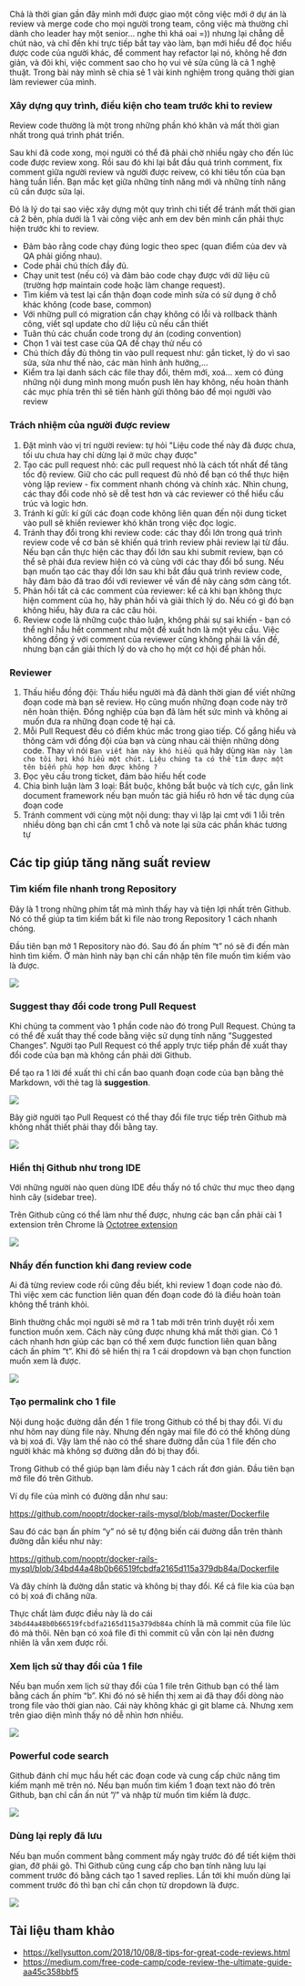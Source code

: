 Chả là thời gian gần đây mình mới được giao một công việc mới ở dự án là review và merge code cho mọi người trong team, công việc mà thường chỉ dành cho leader hay một senior... nghe thì khá oai =)) nhưng lại chẳng dễ chút nào, và chỉ đến khi trực tiếp bắt tay vào làm, bạn mới hiểu để đọc hiểu được code của người khác, để comment hay refactor lại nó, không hề đơn giản, và đôi khi, việc comment sao cho họ vui vẻ sửa cũng là cả 1 nghệ thuật. Trong bài này mình sẽ chia sẻ 1 vài kinh nghiệm trong quãng thời gian làm reviewer của mình.

### Xây dựng quy trình, điều kiện cho team trước khi to review
Review code thường là một trong những phần khó khăn và mất thời gian nhất trong quá trình phát triển.

Sau khi đã code xong, mọi người có thể đã phải chờ nhiều ngày cho đến lúc code được review xong. Rồi sau đó khi lại bắt đầu quá trình comment, fix comment giữa người review và người được reivew, có khi tiêu tốn của bạn hàng tuần liền. Bạn mắc kẹt giữa những tính năng mới và những tính năng cũ cần được sửa lại.

Đó là lý do tại sao việc xây dựng một quy trình chi tiết để tránh mất thời gian cả 2 bên, phía dưới là 1 vài công việc anh em dev bên mình cần phải thực hiện trước khi to review.
* Đảm bảo rằng code chạy đúng logic theo spec (quan điểm của dev và QA phải giống nhau).
* Code phải chú thích đầy đủ.
* Chạy unit test (nếu có) và đảm bảo code chạy được với dữ liệu cũ (trường hợp maintain code hoặc làm change request).
* Tìm kiếm và test lại cẩn thận đoạn code mình sửa có sử dụng ở chỗ khác không (code base, common)
* Với những pull có migration cần chạy không có lỗi và rollback thành công, viết sql update cho dữ liệu cũ nếu cần thiết
* Tuân thủ các chuẩn code trong dự án (coding convention)
* Chọn 1 vài test case của QA để chạy thử nếu có
* Chú thích đầy đủ thông tin vào pull request như: gắn ticket, lý do vì sao sửa, sửa như thế nào, các màn hình ảnh hưởng,...
* Kiểm tra lại danh sách các file thay đổi, thêm mới, xoá... xem có đúng những nội dung mình mong muốn push lên hay không, nếu hoàn thành các mục phía trên thì sẽ tiến hành gửi thông báo để mọi người vào review

### Trách nhiệm của người được review
1. Đặt mình vào vị trí người review: tự hỏi "Liệu code thế này đã được chưa, tối ưu chưa hay chỉ dừng lại ở mức chạy được"
1. Tạo các pull request nhỏ: các pull request nhỏ là cách tốt nhất để tăng tốc độ review. Giữ cho các pull request đủ nhỏ để bạn có thể thực hiện vòng lặp review - fix comment nhanh chóng và chính xác. Nhìn chung, các thay đổi code nhỏ sẽ dễ test hơn và các reviewer có thể hiểu cấu trúc và logic hơn.
2. Tránh kí gửi: kí gửi các đoạn code không liên quan đến nội dung ticket vào pull sẽ khiến reviewer khó khăn trong việc đọc logic.
3. Tránh thay đổi trong khi review code: các thay đổi lớn trong quá trình review code về cơ bản sẽ khiến quá trình review phải review lại từ đầu. Nếu bạn cần thực hiện các thay đổi lớn sau khi submit review, bạn có thể sẽ phải đưa review hiện có và cùng với các thay đổi bổ sung. Nếu bạn muốn tạo các thay đổi lớn sau khi bắt đầu quá trình review code, hãy đảm bảo đã trao đổi với reviewer về vấn đề này càng sớm càng tốt.
4. Phản hồi tất cả các comment của reviewer: kể cả khi bạn không thực hiện comment của họ, hãy phản hồi và giải thích lý do. Nếu có gì đó bạn không hiểu, hãy đưa ra các câu hỏi.
5. Review code là những cuộc thảo luận, không phải sự sai khiến - bạn có thể nghĩ hầu hết comment như một đề xuất hơn là một yêu cầu. Việc không đồng ý với comment của reviewer cũng không phải là vấn đề, nhưng bạn cần giải thích lý do và cho họ một cơ hội để phản hồi.

### Reviewer
1. Thấu hiểu đồng đội: Thấu hiểu người mà đã dành thời gian để viết những đoạn code mà bạn sẽ review. Họ cũng muốn những đoạn code này trở nên hoàn thiện. Đồng nghiệp của bạn đã làm hết sức mình và không ai muốn đưa ra những đoạn code tệ hại cả.
2. Mỗi Pull Request đều có điểm khúc mắc trong giao tiếp. Cố gắng hiểu và thông cảm với đồng đội của bạn và cùng nhau cải thiện những dòng code. Thay vì nói `Bạn viết hàm này khó hiểu quá` hãy dùng `Hàm này làm cho tôi hơi khó hiểu một chút. Liệu chúng ta có thể tìm được một tên biến phù hợp hơn được không ?`
3. Đọc yêu cầu trong ticket, đảm bảo hiểu hết code
4. Chia bình luận làm 3 loại: Bắt buộc, không bắt buộc và tích cực, gắn link document framework nếu bạn muốn tác giả hiểu rõ hơn về tác dụng của đoạn code
5. Tránh comment với cùng một nội dung: thay vì lặp lại cmt với 1 lỗi trên nhiều dòng bạn chỉ cần cmt 1 chỗ và note lại sửa các phần khác tương tự

## Các tip giúp tăng năng suất review
### Tìm kiếm file nhanh trong Repository
Đây là 1 trong những phím tắt mà mình thấy hay và tiện lợi nhất trên Github. Nó có thể giúp ta tìm kiếm bất kì file nào trong Repository 1 cách nhanh chóng.

Đầu tiên bạn mở 1 Repository nào đó. Sau đó ấn phím “t” nó sẽ đi đến màn hình tìm kiếm. Ở màn hình này bạn chỉ cần nhập tên file muốn tìm kiếm vào là được.

![](https://images.viblo.asia/a32df970-033f-4216-82b1-42e457df75e5.gif)

### Suggest thay đổi code trong Pull Request
Khi chúng ta comment vào 1 phần code nào đó trong Pull Request. Chúng ta có thể đề xuất thay thế code bằng việc sử dụng tính năng ”Suggested Changes”. Người tạo Pull Request có thể apply trực tiếp phần đề xuất thay đổi code của bạn mà không cần phải dời Github.

Để tạo ra 1 lời đề xuất thì chỉ cần bao quanh đoạn code của bạn bằng thẻ Markdown, với thẻ tag là **suggestion**.

![](https://images.viblo.asia/1d2075ad-fc75-4c27-a786-41669ae78871.gif)

Bây giờ người tạo Pull Request có thể thay đổi file trực tiếp trên Github mà không nhất thiết phải thay đổi bằng tay.

![](https://images.viblo.asia/ea3b0fb8-58c2-4b5f-a0f0-920ba597f7a3.gif)

### Hiển thị Github như trong IDE
Với những người nào quen dùng IDE đều thấy nó tổ chức thư mục theo dạng hình cây (sidebar tree).

Trên Github cũng có thể làm như thế được, nhưng các bạn cần phải cài 1 extension trên Chrome là [Octotree extension](https://chrome.google.com/webstore/detail/octotree/bkhaagjahfmjljalopjnoealnfndnagc)

![](https://images.viblo.asia/91bd3e23-75c9-4056-bda8-12ee36277275.gif)

### Nhẩy đến function khi đang review code
Ai đã từng review code rồi cũng đều biết, khi review 1 đoạn code nào đó. Thì việc xem các function liên quan đến đoạn code đó là điều hoàn toàn không thể tránh khỏi.

Bình thường chắc mọi người sẽ mở ra 1 tab mới trên trình duyệt rồi xem function muốn xem. Cách này cũng được nhưng khá mất thời gian. Có 1 cách nhanh hơn giúp các bạn có thể xem được function liên quan bằng cách ấn phím “t”. Khi đó sẽ hiển thị ra 1 cái dropdown và bạn chọn function muốn xem là được.

![](https://images.viblo.asia/e18e16a4-b991-41a8-b6b6-28470803100f.gif)

### Tạo permalink cho 1 file
Nội dung hoặc đường dẫn đến 1 file trong Github có thể bị thay đổi. Ví du như hôm nay dùng file này. Nhưng đến ngày mai file đó có thể không dùng và bị xoá đi. Vậy làm thế nào có thể share đường dẫn của 1 file đến cho người khác mà không sợ đường dẫn đó bị thay đổi.

Trong Github có thể giúp bạn làm điều này 1 cách rất đơn giản. Đầu tiên bạn mở file đó trên Github.

Ví dụ file của mình có đường dẫn như sau:

https://github.com/nooptr/docker-rails-mysql/blob/master/Dockerfile

Sau đó các bạn ấn phím “y” nó sẽ tự động biến cái đường dẫn trên thành đường dẫn kiểu như này:

https://github.com/nooptr/docker-rails-mysql/blob/34bd44a48b0b66519fcbdfa2165d115a379db84a/Dockerfile

Và đây chính là đường dẫn static và không bị thay đổi. Kể cả file kia của bạn có bị xoá đi chăng nữa.

Thực chất làm được điều này là do cái `34bd44a48b0b66519fcbdfa2165d115a379db84a` chính là mã commit của file lúc đó mà thôi. Nên bạn có xoá file đi thì commit cũ vẫn còn lại nên đương nhiên là vẫn xem được rồi.

### Xem lịch sử thay đổi của 1 file
Nếu bạn muốn xem lịch sử thay đổi của 1 file trên Github bạn có thể làm bằng cách ấn phím “b”. Khi đó nó sẽ hiển thị xem ai đã thay đổi dòng nào trong file vào thời gian nào. Cái này không khác gì git blame cả. Nhưng xem trên giao diện mình thấy nó dễ nhìn hơn nhiều.

![](https://images.viblo.asia/76c814a4-2614-4332-9a04-38ac58372905.gif)

### Powerful code search
Github đánh chỉ mục hầu hết các đoạn code và cung cấp chức năng tìm kiếm mạnh mẽ trên nó. Nếu bạn muốn tìm kiếm 1 đoạn text nào đó trên Github, bạn chỉ cần ấn nút ”/” và nhập từ muốn tìm kiếm là được.

![](https://images.viblo.asia/1498a7bd-1a91-4831-93f0-f591b666ad98.gif)

### Dùng lại reply đã lưu
Nếu bạn muốn comment bằng comment mấy ngày trước đó để tiết kiệm thời gian, đỡ phải gõ. Thì Github cũng cung cấp cho bạn tính năng lưu lại comment trước đó bằng cách tạo 1 saved replies. Lần tới khi muốn dùng lại comment trước đó thì bạn chỉ cần chọn từ dropdown là được.

![](https://images.viblo.asia/5d458d8c-7955-41f0-b4fe-ce66d1a2889d.gif)

## Tài liệu tham khảo
* https://kellysutton.com/2018/10/08/8-tips-for-great-code-reviews.html
* https://medium.com/free-code-camp/code-review-the-ultimate-guide-aa45c358bbf5